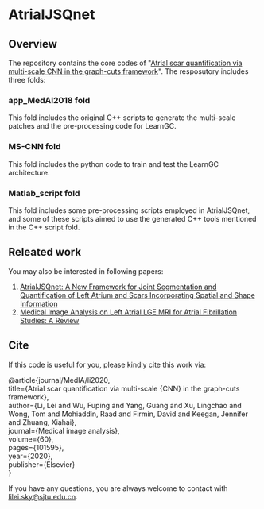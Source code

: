 # AtrialJSQnet

## Overview
The repository contains the core codes of "[Atrial scar quantification via multi-scale CNN in the graph-cuts framework](https://www.sciencedirect.com/science/article/pii/S1361841519301355)".
The resposutory includes three folds:
### app_MedAI2018 fold
This fold includes the original C++ scripts to generate the multi-scale patches and the pre-processing code for LearnGC.
### MS-CNN fold
This fold includes the python code to train and test the LearnGC architecture.
### Matlab_script fold
This fold includes some pre-processing scripts employed in AtrialJSQnet, and some of these scripts aimed to use the generated C++ tools mentioned in the C++ script fold.


## Releated work
You may also be interested in following papers:
1. [AtrialJSQnet: A New Framework for Joint Segmentation and Quantification of Left Atrium and Scars Incorporating Spatial and Shape Information](https://www.sciencedirect.com/science/article/pii/S1361841521003480)
2. [Medical Image Analysis on Left Atrial LGE MRI for Atrial Fibrillation Studies: A Review](https://arxiv.org/pdf/2106.09862.pdf)


## Cite
If this code is useful for you, please kindly cite this work via:

@article{journal/MedIA/li2020,  
  title={Atrial scar quantification via multi-scale {CNN} in the graph-cuts framework},  
  author={Li, Lei and Wu, Fuping and Yang, Guang and Xu, Lingchao and Wong, Tom and Mohiaddin, Raad and Firmin, David and Keegan, Jennifer and Zhuang, Xiahai},  
  journal={Medical image analysis},  
  volume={60},  
  pages={101595},   
  year={2020},    
  publisher={Elsevier}  
}


If you have any questions, you are always welcome to contact with lilei.sky@sjtu.edu.cn.


